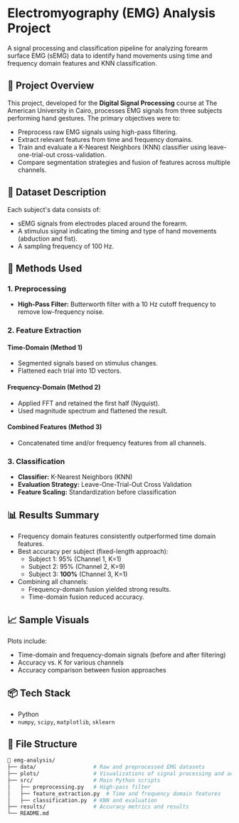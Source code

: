 # Electromyography (EMG) Analysis Project

A signal processing and classification pipeline for analyzing forearm surface EMG (sEMG) data to identify hand movements using time and frequency domain features and KNN classification.

## 📜 Project Overview

This project, developed for the **Digital Signal Processing** course at The American University in Cairo, processes EMG signals from three subjects performing hand gestures. The primary objectives were to:

- Preprocess raw EMG signals using high-pass filtering.
- Extract relevant features from time and frequency domains.
- Train and evaluate a K-Nearest Neighbors (KNN) classifier using leave-one-trial-out cross-validation.
- Compare segmentation strategies and fusion of features across multiple channels.

## 📁 Dataset Description

Each subject's data consists of:
- sEMG signals from electrodes placed around the forearm.
- A stimulus signal indicating the timing and type of hand movements (abduction and fist).
- A sampling frequency of 100 Hz.

## 🧠 Methods Used

### 1. Preprocessing
- **High-Pass Filter:** Butterworth filter with a 10 Hz cutoff frequency to remove low-frequency noise.

### 2. Feature Extraction

#### Time-Domain (Method 1)
- Segmented signals based on stimulus changes.
- Flattened each trial into 1D vectors.

#### Frequency-Domain (Method 2)
- Applied FFT and retained the first half (Nyquist).
- Used magnitude spectrum and flattened the result.

#### Combined Features (Method 3)
- Concatenated time and/or frequency features from all channels.

### 3. Classification

- **Classifier:** K-Nearest Neighbors (KNN)
- **Evaluation Strategy:** Leave-One-Trial-Out Cross Validation
- **Feature Scaling:** Standardization before classification

## 📊 Results Summary

- Frequency domain features consistently outperformed time domain features.
- Best accuracy per subject (fixed-length approach):
  - Subject 1: 95% (Channel 1, K=1)
  - Subject 2: 95% (Channel 2, K=9)
  - Subject 3: **100%** (Channel 3, K=1)
- Combining all channels:
  - Frequency-domain fusion yielded strong results.
  - Time-domain fusion reduced accuracy.

## 📈 Sample Visuals

Plots include:
- Time-domain and frequency-domain signals (before and after filtering)
- Accuracy vs. K for various channels
- Accuracy comparison between fusion approaches

## 📦 Tech Stack

- Python
- `numpy`, `scipy`, `matplotlib`, `sklearn`

## 📂 File Structure

```bash
📁 emg-analysis/
├── data/                  # Raw and preprocessed EMG datasets
├── plots/                 # Visualizations of signal processing and accuracy
├── src/                   # Main Python scripts
│   ├── preprocessing.py   # High-pass filter
│   ├── feature_extraction.py  # Time and frequency domain features
│   ├── classification.py  # KNN and evaluation
├── results/               # Accuracy metrics and results
└── README.md
